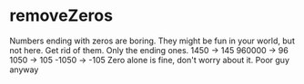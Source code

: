 # removeZeros
Numbers ending with zeros are boring.  They might be fun in your world, but not here.  Get rid of them. Only the ending ones.  1450 -> 145 960000 -> 96 1050 -> 105 -1050 -> -105  Zero alone is fine, don't worry about it. Poor guy anyway
